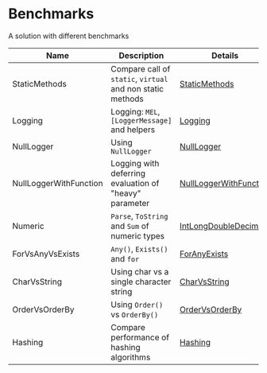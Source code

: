 # Benchmarks

A solution with different benchmarks

| Name                   | Description                                                | Details                                                  |
|------------------------|------------------------------------------------------------|----------------------------------------------------------|
| StaticMethods          | Compare call of `static`, `virtual` and non static methods | [StaticMethods](docs/StaticMethods.md)                   |
| Logging                | Logging: `MEL`, `[LoggerMessage]` and helpers              | [Logging](docs/Logging.md)                               |
| NullLogger             | Using `NullLogger`                                         | [NullLogger](docs/NullLogger.md)                         |
| NullLoggerWithFunction | Logging with deferring evaluation of "heavy" parameter     | [NullLoggerWithFunction](docs/NullLoggerWithFunction.md) |
| Numeric                | `Parse`, `ToString` and `Sum` of numeric types             | [IntLongDoubleDecimal](docs/IntLongDoubleDecimal.md)     |
| ForVsAnyVsExists       | `Any()`, `Exists()` and `for`                              | [ForAnyExists](docs/ForAnyExists.md)                     |
| CharVsString           | Using char vs a single character string                    | [CharVsString](docs/CharVsString.md)                     |
| OrderVsOrderBy         | Using `Order()` vs `OrderBy()`                             | [OrderVsOrderBy](docs/OrderVsOrderBy.md)                 |
| Hashing                | Compare performance of hashing algorithms                  | [Hashing](docs/Hashing.md)                               |
